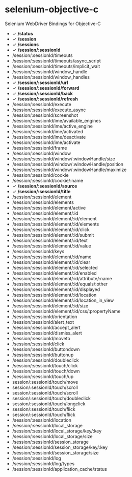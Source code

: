 selenium-objective-c
====================

Selenium WebDriver Bindings for Objective-C

* &#10003; **/status**
* &#10003; **/session**
* &#10003; **/sessions**
* &#10003; **/session/:sessionId**
* /session/:sessionId/timeouts
* /session/:sessionId/timeouts/async_script
* /session/:sessionId/timeouts/implicit_wait
* /session/:sessionId/window_handle
* /session/:sessionId/window_handles
* &#10003; **/session/:sessionId/url**
* &#10003; **/session/:sessionId/forward**
* &#10003; **/session/:sessionId/back**
* &#10003; **/session/:sessionId/refresh**
* /session/:sessionId/execute
* /session/:sessionId/execute_async
* /session/:sessionId/screenshot
* /session/:sessionId/ime/available_engines
* /session/:sessionId/ime/active_engine
* /session/:sessionId/ime/activated
* /session/:sessionId/ime/deactivate
* /session/:sessionId/ime/activate
* /session/:sessionId/frame
* /session/:sessionId/window
* /session/:sessionId/window/:windowHandle/size
* /session/:sessionId/window/:windowHandle/position
* /session/:sessionId/window/:windowHandle/maximize
* /session/:sessionId/cookie
* /session/:sessionId/cookie/:name
* &#10003; **/session/:sessionId/source**
* &#10003; **/session/:sessionId/title**
* /session/:sessionId/element
* /session/:sessionId/elements
* /session/:sessionId/element/active
* /session/:sessionId/element/:id
* /session/:sessionId/element/:id/element
* /session/:sessionId/element/:id/elements
* /session/:sessionId/element/:id/click
* /session/:sessionId/element/:id/submit
* /session/:sessionId/element/:id/text
* /session/:sessionId/element/:id/value
* /session/:sessionId/keys
* /session/:sessionId/element/:id/name
* /session/:sessionId/element/:id/clear
* /session/:sessionId/element/:id/selected
* /session/:sessionId/element/:id/enabled
* /session/:sessionId/element/:id/attribute/:name
* /session/:sessionId/element/:id/equals/:other
* /session/:sessionId/element/:id/displayed
* /session/:sessionId/element/:id/location
* /session/:sessionId/element/:id/location_in_view
* /session/:sessionId/element/:id/size
* /session/:sessionId/element/:id/css/:propertyName
* /session/:sessionId/orientation
* /session/:sessionId/alert_text
* /session/:sessionId/accept_alert
* /session/:sessionId/dismiss_alert
* /session/:sessionId/moveto
* /session/:sessionId/click
* /session/:sessionId/buttondown
* /session/:sessionId/buttonup
* /session/:sessionId/doubleclick
* /session/:sessionId/touch/click
* /session/:sessionId/touch/down
* /session/:sessionId/touch/up
* session/:sessionId/touch/move
* session/:sessionId/touch/scroll
* session/:sessionId/touch/scroll
* session/:sessionId/touch/doubleclick
* session/:sessionId/touch/longclick
* session/:sessionId/touch/flick
* session/:sessionId/touch/flick
* /session/:sessionId/location
* /session/:sessionId/local_storage
* /session/:sessionId/local_storage/key/:key
* /session/:sessionId/local_storage/size
* /session/:sessionId/session_storage
* /session/:sessionId/session_storage/key/:key
* /session/:sessionId/session_storage/size
* /session/:sessionId/log
* /session/:sessionId/log/types
* /session/:sessionId/application_cache/status
